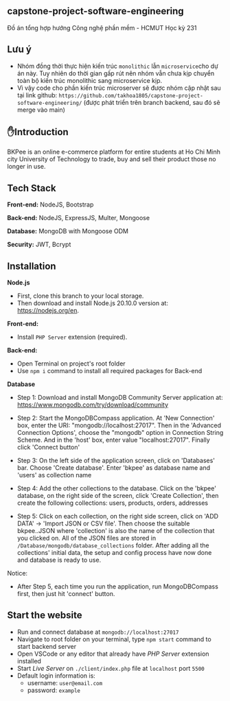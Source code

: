 ## capstone-project-software-engineering
Đồ án tổng hợp hướng Công nghệ phần mềm - HCMUT Học kỳ 231 

## Lưu ý
- Nhóm đồng thời thực hiện kiến trúc `monolithic` lẫn `microservice`cho dự án này. Tuy nhiên do thời gian gấp rút nên nhóm vẫn chưa kịp chuyển toàn bộ kiến trúc monolithic sang microservice kịp.
- Vì vậy code cho phần kiến trúc microserver sẽ được nhóm cập nhật sau tại link github: `https://github.com/takhoa1805/capstone-project-software-engineering/` (được phát triển trên branch backend, sau đó sẽ merge vào main)


## ✋Introduction
BKPee is an online e-commerce platform for entire students at Ho Chi Minh city University of Technology to trade, buy and sell their product those no longer in use.

## Tech Stack

**Front-end:** NodeJS, Bootstrap

**Back-end:** NodeJS, ExpressJS, Multer, Mongoose

**Database:** MongoDB with Mongoose ODM

**Security:** JWT, Bcrypt


## Installation
**Node.js**
  - First, clone this branch to your local storage. 
  - Then download and install Node.js 20.10.0 version at: https://nodejs.org/en.

**Front-end:** 
  - Install `PHP Server` extension (required).

**Back-end:**
  - Open Terminal on project's root folder
  - Use `npm i` command to install all required packages for Back-end

**Database**
  - Step 1: Download and install MongoDB Community Server application at: https://www.mongodb.com/try/download/community
  
  - Step 2: Start the MongoDBCompass application. At 'New Connection' box, enter the URI: "mongodb://localhost:27017". Then in the 'Advanced Connection Options', choose the "mongodb" option in Connection String Scheme. And in the 'host' box, enter value "localhost:27017". Finally click 'Connect button'
  
  - Step 3: On the left side of the application screen, click on 'Databases' bar. Choose 'Create database'. Enter 'bkpee' as database name and 'users' as collection name
  
  - Step 4: Add the other collections to the database. Click on the 'bkpee' database, on the right side of the screen, click 'Create Collection', then create the following collections: users, products, orders, addresses
  
  - Step 5: Click on each collection, on the right side screen, click on 'ADD DATA' -> 'Import JSON or CSV file'. Then choose the suitable bkpee.<colection>.JSON where 'collection' is also the name of the collection that you clicked on. All of the JSON files are stored in `/Database/mongodb/database_collections` folder. After adding all the collections' initial data, the setup and config process have now done and database is ready to use.

Notice: 
- After Step 5, each time you run the application, run MongoDBCompass first, then just hit 'connect' button.


## Start the website
- Run and connect database at `mongodb://localhost:27017`
- Navigate to root folder on your terminal, type `npm start` command to start backend server
- Open VSCode or any editor that already have *PHP Server* extension installed
- Start *Live Server* on `./client/index.php` file at `localhost` port `5500`
- Default login information is:
  - username: `user@email.com`
  - password: `example` 


